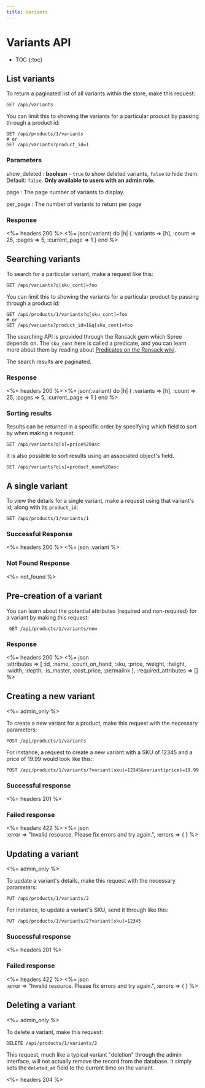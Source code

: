 ```yaml
---
title: Variants
---
```


# Variants API

* TOC
{:toc}

## List variants

To return a paginated list of all variants within the store, make this request:

    GET /api/variants

You can limit this to showing the variants for a particular product by passing through a product id:

    GET /api/products/1/variants
    # or
    GET /api/variants?product_id=1

### Parameters

show\_deleted
: **boolean** - `true` to show deleted variants, `false` to hide them. Default: `false`. **Only available to users with an admin role.**

page
: The page number of variants to display.

per_page
: The number of variants to return per page

### Response

<%= headers 200 %>
<%= json(:variant) do |h|
{ :variants => [h],
  :count => 25,
  :pages => 5,
  :current_page => 1 }
end %> 

## Searching variants

To search for a particular variant, make a request like this:

    GET /api/variants?q[sku_cont]=foo

You can limit this to showing the variants for a particular product by passing through a product id:

    GET /api/products/1/variants?q[sku_cont]=foo
    # or
    GET /api/variants?product_id=1&q[sku_cont]=foo

The searching API is provided through the Ransack gem which Spree depends on. The `sku_cont` here is called a predicate, and you can learn more about them by reading about [Predicates on the Ransack wiki](https://github.com/ernie/ransack/wiki/Basic-Searching).

The search results are paginated.

### Response

<%= headers 200 %>
<%= json(:variant) do |h|
 { :variants => [h],
   :count => 25,
   :pages => 5,
   :current_page => 1 }
end %> 

### Sorting results

Results can be returned in a specific order by specifying which field to sort by when making a request.

    GET /api/variants?q[s]=price%20asc

It is also possible to sort results using an associated object's field.

    GET /api/variants?q[s]=product_name%20asc

## A single variant

To view the details for a single variant, make a request using that variant\'s id, along with its `product_id`:

    GET /api/products/1/variants/1

### Successful Response

<%= headers 200 %>
<%= json :variant %>

### Not Found Response

<%= not_found %>

## Pre-creation of a variant

You can learn about the potential attributes (required and non-required) for a variant by making this request:

     GET /api/products/1/variants/new

### Response

<%= headers 200 %>
<%= json \
  :attributes => [
    :id, :name, :count_on_hand, :sku, :price, :weight, :height,
    :width, :depth, :is_master, :cost_price, :permalink
  ],
  :required_attributes => []
 %>

## Creating a new variant

<%= admin_only %>

To create a new variant for a product, make this request with the necessary parameters:

    POST /api/products/1/variants

For instance, a request to create a new variant with a SKU of 12345 and a price of 19.99 would look like this::

    POST /api/products/1/variants/?variant[sku]=12345&variant[price]=19.99

### Successful response

<%= headers 201 %>

### Failed response

<%= headers 422 %>
<%= json \
  :error => "Invalid resource. Please fix errors and try again.",
  :errors => {
  }
%>

## Updating a variant

<%= admin_only %>

To update a variant\'s details, make this request with the necessary parameters:

    PUT /api/products/1/variants/2

For instance, to update a variant\'s SKU, send it through like this:

    PUT /api/products/1/variants/2?variant[sku]=12345

### Successful response

<%= headers 201 %>

### Failed response

<%= headers 422 %>
<%= json \
  :error => "Invalid resource. Please fix errors and try again.",
  :errors => {
  }
%>

## Deleting a variant

<%= admin_only %>

To delete a variant, make this request:

    DELETE /api/products/1/variants/2

This request, much like a typical variant \"deletion\" through the admin interface, will not actually remove the record from the database. It simply sets the `deleted_at` field to the current time on the variant.

<%= headers 204 %>

